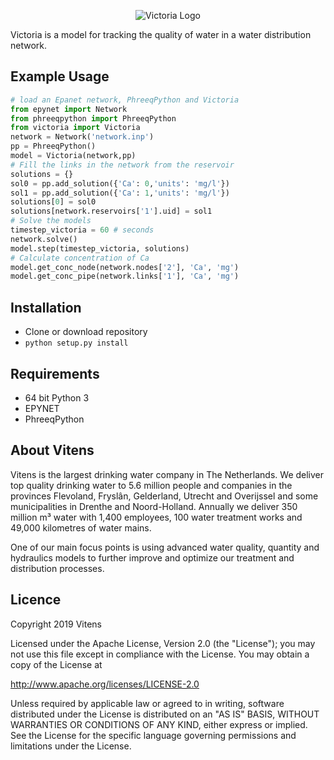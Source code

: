 <p align="center">
  <img src="https://github.com/michaeltan91/Victoria/blob/master/victoria.png" alt="Victoria Logo"/>
</p>


Victoria is a model for tracking the quality of water in a water distribution network.  
## Example Usage
```python
# load an Epanet network, PhreeqPython and Victoria
from epynet import Network
from phreeqpython import PhreeqPython
from victoria import Victoria
network = Network('network.inp')
pp = PhreeqPython()
model = Victoria(network,pp)
# Fill the links in the network from the reservoir
solutions = {}
sol0 = pp.add_solution({'Ca': 0,'units': 'mg/l'})
sol1 = pp.add_solution({'Ca': 1,'units': 'mg/l'})
solutions[0] = sol0
solutions[network.reservoirs['1'].uid] = sol1
# Solve the models
timestep_victoria = 60 # seconds
network.solve()
model.step(timestep_victoria, solutions)
# Calculate concentration of Ca
model.get_conc_node(network.nodes['2'], 'Ca', 'mg')
model.get_conc_pipe(network.links['1'], 'Ca', 'mg')
```
## Installation
* Clone or download repository
* ```python setup.py install```

## Requirements
* 64 bit Python 3
* EPYNET 
* PhreeqPython

## About Vitens

Vitens is the largest drinking water company in The Netherlands. We deliver top quality drinking water to 5.6 million people and companies in the provinces Flevoland, Fryslân, Gelderland, Utrecht and Overijssel and some municipalities in Drenthe and Noord-Holland. Annually we deliver 350 million m³ water with 1,400 employees, 100 water treatment works and 49,000 kilometres of water mains.

One of our main focus points is using advanced water quality, quantity and hydraulics models to further improve and optimize our treatment and distribution processes.

## Licence

Copyright 2019 Vitens

Licensed under the Apache License, Version 2.0 (the "License"); you may not use this file except in compliance with the License. You may obtain a copy of the License at

http://www.apache.org/licenses/LICENSE-2.0

Unless required by applicable law or agreed to in writing, software distributed under the License is distributed on an "AS IS" BASIS, WITHOUT WARRANTIES OR CONDITIONS OF ANY KIND, either express or implied. See the License for the specific language governing permissions and limitations under the License.
